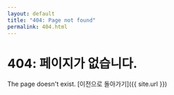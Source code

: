 ```yaml
---
layout: default
title: "404: Page not found"
permalink: 404.html
---
```


# 404: 페이지가 없습니다.
The page doesn't exist.
[이전으로 돌아가기]({{ site.url }})